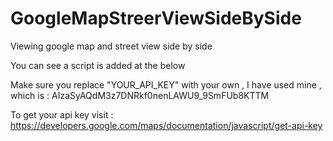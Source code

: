 # GoogleMapStreerViewSideBySide
Viewing google map and street view side by side 

You can see a script is added at the below 

  <script async defer
        src="https://maps.googleapis.com/maps/api/js?key=YOUR_API_KEY&callback=initialize">
  </script>

Make sure you replace "YOUR_API_KEY" with your own , I have used mine  , which is : AIzaSyAQdM3z7DNRkf0nenLAWU9_9SmFUb8KTTM

To get your api key  visit : https://developers.google.com/maps/documentation/javascript/get-api-key
